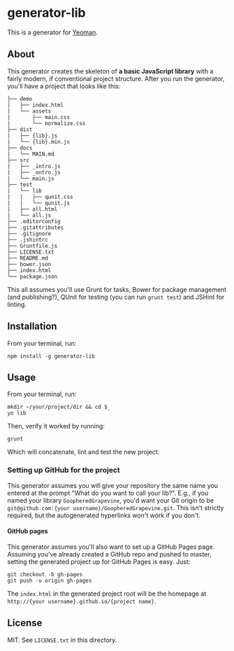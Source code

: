 # generator-lib

This is a generator for [Yeoman](http://yeoman.io).

## About

This generator creates the skeleton of **a basic JavaScript library** with a
fairly modern, if conventional project structure. After you run the generator,
you'll have a project that looks like this:

    ├── demo
    |   ├── index.html
    |   └── assets
    |       ├── main.css
    |       └── normalize.css
    ├── dist
    |   ├── {lib}.js
    |   └── {lib}.min.js
    ├── docs
    |   └── MAIN.md
    ├── src
    |   ├── _intro.js
    |   ├── _ontro.js
    |   └── main.js
    ├── test
    |   └── lib
    |   |   ├── qunit.css
    |   |   └── qunit.js
    |   ├── all.html
    |   └── all.js
    ├── .editorconfig
    ├── .gitattributes
    ├── .gitignore
    ├── .jshintrc
    ├── Gruntfile.js
    ├── LICENSE.txt
    ├── README.md
    ├── bower.json
    ├── index.html
    └── package.json

This all assumes you'll use Grunt for tasks, Bower for package management (and
publishing?), QUnit for testing (you can run `grunt test`) and JSHint for
linting.

## Installation

From your terminal, run:

    npm install -g generator-lib

## Usage

From your terminal, run:

    mkdir ~/your/project/dir && cd $_
    yo lib

Then, verify it worked by running:

    grunt

Which will concatenate, lint and test the new project.

### Setting up GitHub for the project

This generator assumes you will give your repository the same name you
entered at the prompt "What do you want to call your lib?". E.g., if you
named your library `GoopheredGrapevine`, you'd want your Git origin to
be `git@github.com:{your username}/GoopheredGrapevine.git`. This isn't
strictly required, but the autogenerated hyperlinks won't work if you
don't.

#### GitHub pages

This generator assumes you'll also want to set up a GitHub Pages page.
Assuming you've already created a GitHub repo and pushed to master,
setting the generated project up for GitHub Pages is easy. Just:

    git checkout -b gh-pages
    git push -u origin gh-pages

The `index.html` in the generated project root will be the homepage at
`http://{your username}.github.io/{project name}`.

## License

MIT. See `LICENSE.txt` in this directory.

